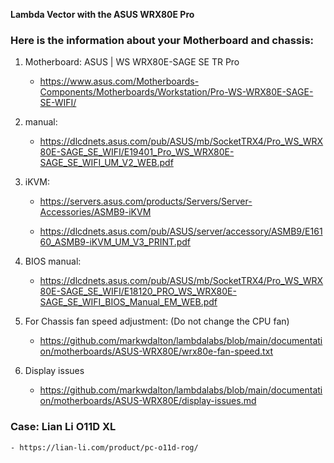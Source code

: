 **Lambda Vector with the ASUS WRX80E Pro**

### Here is the information about your Motherboard and chassis:
1. Motherboard:    ASUS | WS WRX80E-SAGE SE TR Pro
   - https://www.asus.com/Motherboards-Components/Motherboards/Workstation/Pro-WS-WRX80E-SAGE-SE-WIFI/

2. manual:
   - https://dlcdnets.asus.com/pub/ASUS/mb/SocketTRX4/Pro_WS_WRX80E-SAGE_SE_WIFI/E19401_Pro_WS_WRX80E-SAGE_SE_WIFI_UM_V2_WEB.pdf 

3. iKVM:
   - https://servers.asus.com/products/Servers/Server-Accessories/ASMB9-iKVM

   - https://dlcdnets.asus.com/pub/ASUS/server/accessory/ASMB9/E16160_ASMB9-iKVM_UM_V3_PRINT.pdf

4. BIOS manual:
   - https://dlcdnets.asus.com/pub/ASUS/mb/SocketTRX4/Pro_WS_WRX80E-SAGE_SE_WIFI/E18120_PRO_WS_WRX80E-SAGE_SE_WIFI_BIOS_Manual_EM_WEB.pdf
 
5. For Chassis fan speed adjustment: (Do not change the CPU fan)
   - https://github.com/markwdalton/lambdalabs/blob/main/documentation/motherboards/ASUS-WRX80E/wrx80e-fan-speed.txt

6. Display issues
   - https://github.com/markwdalton/lambdalabs/blob/main/documentation/motherboards/ASUS-WRX80E/display-issues.md

### Case: Lian Li O11D XL
    - https://lian-li.com/product/pc-o11d-rog/

